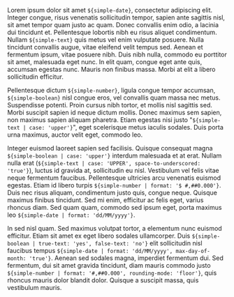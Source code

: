 Lorem ipsum dolor sit amet ```${simple-date}```, consectetur adipiscing elit. Integer congue, risus venenatis sollicitudin tempor, sapien ante sagittis nisl, sit amet tempor quam justo ac quam. Donec convallis enim odio, a lacinia dui tincidunt et. Pellentesque lobortis nibh eu risus aliquet condimentum. Nullam ```${simple-text}``` quis metus vel enim vulputate posuere. Nulla tincidunt convallis augue, vitae eleifend velit tempus sed. Aenean et fermentum ipsum, vitae posuere nibh. Duis nibh nulla, commodo eu porttitor sit amet, malesuada eget nunc. In elit quam, congue eget ante quis, accumsan egestas nunc. Mauris non finibus massa. Morbi at elit a libero sollicitudin efficitur.

Pellentesque dictum ```${simple-number}```, ligula congue tempor accumsan, ```${simple-boolean}``` nisl congue eros, vel convallis quam massa nec metus. Suspendisse potenti. Proin cursus nibh tortor, et mollis nisl sagittis sed. Morbi suscipit sapien id neque dictum mollis. Donec maximus sem sapien, non maximus sapien aliquam pharetra. Etiam egestas nisi justo "```${simple-text | case: 'upper'}```", eget scelerisque metus iaculis sodales. Duis porta urna maximus, auctor velit eget, commodo leo.

Integer euismod laoreet sapien sed facilisis. Quisque consequat magna ```${simple-boolean | case: 'upper'}``` interdum malesuada et at erat. Nullam nulla erat (```${simple-text | case: 'UPPER', space-to-underscored: 'true'}```), luctus id gravida at, sollicitudin eu nisl. Vestibulum vel felis vitae neque fermentum faucibus. Pellentesque ultricies arcu venenatis euismod egestas. Etiam id libero turpis ```${simple-number | format: '$ #,##0.000'}```. Duis nec risus aliquam, condimentum justo quis, congue neque. Quisque maximus finibus tincidunt. Sed mi enim, efficitur ac felis eget, varius rhoncus diam. Sed quam quam, commodo sed ipsum eget, porta maximus leo ```${simple-date | format: 'dd/MM/yyyy'}```.

In sed nisl quam. Sed maximus volutpat tortor, a elementum nunc euismod efficitur. Etiam sit amet ex eget libero sodales ullamcorper. Duis ```${simple-boolean | true-text: 'yes', false-text: 'no'}``` elit sollicitudin nisl faucibus tempus ```${simple-date | format: 'dd/MM/yyyy', max-day-of-month: 'true'}```. Aenean sed sodales magna, imperdiet fermentum dui. Sed fermentum, dui sit amet gravida tincidunt, diam mauris commodo justo ```${simple-number | format: '#,##0.000', rounding-mode: 'floor'}```, quis rhoncus mauris dolor blandit dolor. Quisque a suscipit massa, quis vestibulum mauris.
